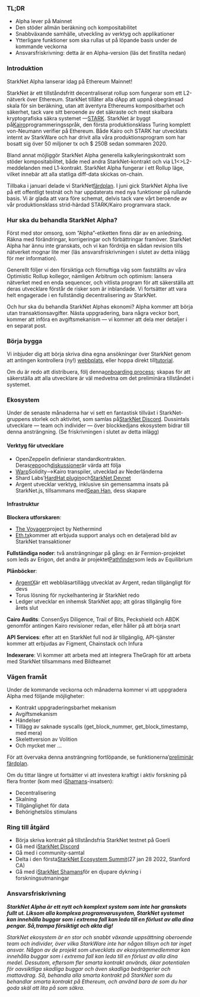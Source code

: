 ### TL;DR

* Alpha lever på Mainnet
* Den stöder allmän beräkning och kompositabilitet
* Snabbväxande samhälle, utveckling av verktyg och applikationer
* Ytterligare funktioner som ska rullas ut på löpande basis under de kommande veckorna
* Ansvarsfriskrivning: detta är en Alpha-version (läs det finstilta nedan)

### Introduktion

StarkNet Alpha lanserar idag på Ethereum Mainnet!

StarkNet är ett tillståndsfritt decentraliserat rollup som fungerar som ett L2-nätverk över Ethereum. StarkNet tillåter alla dApp att uppnå obegränsad skala för sin beräkning, utan att äventyra Ethereums kompositbarhet och säkerhet, tack vare sitt beroende av det säkraste och mest skalbara kryptografiska säkra systemet —[STARK](https://starkware.co/stark/). StarkNet är byggt på[Kairo](https://starkware.co/cairo/)programmeringsspråk, den första produktionsklass Turing komplett von-Neumann verifier på Ethereum. Både Kairo och STARK har utvecklats internt av StarkWare och har drivit alla våra produktionsprogram som har bosatt sig över 50 miljoner tx och $ 250B sedan sommaren 2020.

Bland annat möjliggör StarkNet Alpha generella kalkyleringskontrakt som stöder kompositabilitet, både med andra StarkNet-kontrakt och via L1<>L2-meddelanden med L1-kontrakt. StarkNet Alpha fungerar i ett Rollup läge, vilket innebär att alla statliga diff-data skickas on-chain.

Tillbaka i januari delade vi StarkNet[färdplan](https://medium.com/starkware/on-the-road-to-starknet-a-permissionless-stark-powered-l2-zk-rollup-83be53640880). I juni gick StarkNet Alpha live på ett offentligt testnät och har uppdaterats med nya funktioner på rullande basis. Vi är glada att vara före schemat, delvis tack vare vårt beroende av vår produktionsklass strid-härdad STARK/Kairo programvara stack.

### Hur ska du behandla StarkNet Alpha?

Först med stor omsorg, som ”Alpha”-etiketten finns där av en anledning. Räkna med förändringar, korrigeringar och förbättringar framöver. StarkNet Alpha har ännu inte granskats, och vi kan fördröja en sådan revision tills nätverket mognar lite mer (läs ansvarsfriskrivningen i slutet av detta inlägg för mer information).

Generellt följer vi den försiktiga och förnuftiga väg som fastställts av våra Optimistic Rollup kollegor, nämligen Arbitrum och optimism: lansera nätverket med en enda sequencer, och vitlista program för att säkerställa att deras utvecklare förstår de risker som är inblandade. Vi fortsätter att vara helt engagerade i en fullständig decentralisering av StarkNet.

Och hur ska du behandla StarkNet Alphas ekonomi? Alpha kommer att börja utan transaktionsavgifter. Nästa uppgradering, bara några veckor bort, kommer att införa en avgiftsmekanism — vi kommer att dela mer detaljer i en separat post.

### Börja bygga

Vi inbjuder dig att börja skriva dina egna ansökningar över StarkNet genom att antingen kontrollera (ny!) [webbplats](http://starknet.io/), eller hoppa direkt till[tutorial](https://starknet.io/docs/).

Om du är redo att distribuera, följ denna[onboarding process](https://forms.reform.app/starkware/SN-Alpha-Contract-Deployment/l894lu); skapas för att säkerställa att alla utvecklare är väl medvetna om det preliminära tillståndet i systemet.

### Ekosystem

Under de senaste månaderna har vi sett en fantastisk tillväxt i StarkNet-gruppens storlek och aktivitet, som samlas på[StarkNet Discord](https://discord.gg/uJ9HZTUk2Y). Dussintals utvecklare — team och individer — över blockkedjans ekosystem bidrar till denna ansträngning. (Se friskrivningen i slutet av detta inlägg)

#### Verktyg för utvecklare

* OpenZeppelin definierar standardkontrakten. Deras[repo](https://github.com/OpenZeppelin/cairo-contracts/tree/main/contracts)och[diskussioner](https://github.com/OpenZeppelin/cairo-contracts/discussions)är värda att följa
* [Warp](https://github.com/NethermindEth/warp)Solidity–>Kairo transpiler, utvecklad av Nederländerna
* Shard Labs’[HardHat plugin](https://github.com/Shard-Labs/starknet-hardhat-plugin)och[StarkNet Devnet](https://github.com/Shard-Labs/starknet-devnet)
* Argent utvecklar verktyg, inklusive sin gemensamma insats på StarkNet.js, tillsammans med[Sean Han](https://twitter.com/seanjameshan), dess skapare

#### Infrastruktur

**Blockera utforskaren**:

* [The Voyager](http://voyager.online/)project by Nethermind
* [Eth.tx](https://ethtx.info/)kommer att erbjuda support analys och en detaljerad bild av StarkNet transaktioner

**Fullständiga noder**: två ansträngningar på gång: en är Fermion-projektet som leds av Erigon, det andra är projektet[Pathfinder](https://github.com/eqlabs/pathfinder)som leds av Equilibrium

**Plånböcker**:

* [ArgentX](https://github.com/argentlabs/argent-x)är ett webbläsartillägg utvecklat av Argent, redan tillgängligt för devs
* Torus lösning för nyckelhantering är StarkNet redo
* Ledger utvecklar en inhemsk StarkNet app; att göras tillgänglig före årets slut

**Cairo Audits**: ConsenSys Diligence, Trail of Bits, Peckshield och ABDK genomför antingen Kairo revisioner redan, eller håller på att börja snart

**API Services**: efter att en StarkNet full nod är tillgänglig, API-tjänster kommer att erbjudas av Figment, Chainstack och Infura

**Indexerare**: Vi kommer att arbeta med att integrera TheGraph för att arbeta med StarkNet tillsammans med Bildteamet

### Vägen framåt

Under de kommande veckorna och månaderna kommer vi att uppgradera Alpha med följande möjligheter:

* Kontrakt uppgraderingsbarhet mekanism
* Avgiftsmekanism
* Händelser
* Tillägg av saknade syscalls (get_block_nummer, get_block_timestamp, med mera)
* Skelettversion av Volition
* Och mycket mer …

För att övervaka denna ansträngning fortlöpande, se funktionerna’[preliminär färdplan](https://www.notion.so/starkware/StarkNet-Alpha-Features-Tentative-Roadmap-f2b8f5f25a2d4d1cb3265fb82a098c51).

Om du tittar längre ut fortsätter vi att investera kraftigt i aktiv forskning på flera fronter (kom med i[Shamans](https://community.starknet.io/)-insatsen):

* Decentralisering
* Skalning
* Tillgänglighet för data
* Behörighetslös stimulans

### Ring till åtgärd

* Börja skriva kontrakt på tillståndsfria StarkNet testnet på Goerli
* Gå med i[StarkNet Discord](https://discord.gg/uJ9HZTUk2Y)
* Gå med i community-samtal
* Delta i den första[StarkNet Ecosystem Summit](https://www.eventbrite.com/e/starknet-ecosystem-summit-2022-tickets-206671880157)(27 jan 28 2022, Stanford CA)
* Gå med i[StarkNet Shamans](https://community.starknet.io/)för en djupare dykning i forskningsutmaningar

### Ansvarsfriskrivning

***StarkNet Alpha är ett nytt och komplext system som inte har granskats fullt ut. Liksom alla komplexa programvarusystem, StarkNet systemet kan innehålla buggar som i extrema fall kan leda till en förlust av alla dina pengar. Så,***trampa försiktigt och akta dig!******

*StarkNet ekosystem är en stor och snabbt växande uppsättning oberoende team och individer, över vilka StarkWare inte har någon tillsyn och tar inget ansvar. Någon av de projekt som utvecklats av ekosystemmedlemmar kan innehålla buggar som i extrema fall kan leda till en förlust av alla dina medel. Dessutom, eftersom fler smarta kontrakt används, ökar potentialen för oavsiktliga skadliga buggar och även skadliga bedrägerier och mattavdrag. Så, behandla alla smarta kontrakt på StarkNet som du behandlar smarta kontrakt på Ethereum, och använd bara de som du har goda skäl att lita på som säkra.*